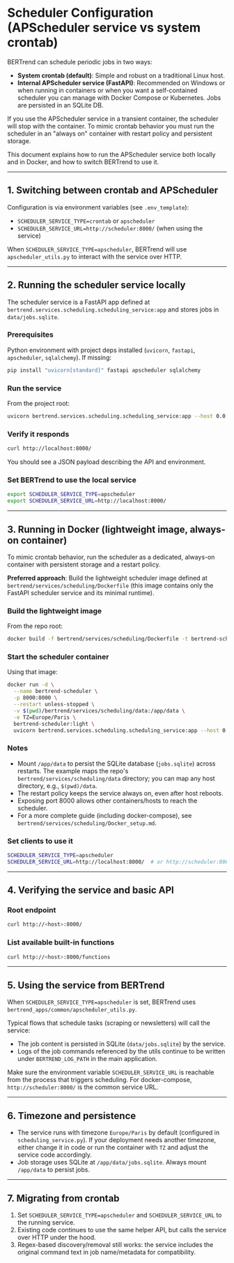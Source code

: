 # Scheduler Configuration (APScheduler service vs system crontab)

BERTrend can schedule periodic jobs in two ways:

- **System crontab (default)**: Simple and robust on a traditional Linux host.
- **Internal APScheduler service (FastAPI)**: Recommended on Windows or when running in containers or when you want a self-contained scheduler you can manage with Docker Compose or Kubernetes. Jobs are persisted in an SQLite DB.

If you use the APScheduler service in a transient container, the scheduler will stop with the container. To mimic crontab behavior you must run the scheduler in an "always on" container with restart policy and persistent storage.

This document explains how to run the APScheduler service both locally and in Docker, and how to switch BERTrend to use it.

---

## 1. Switching between crontab and APScheduler

Configuration is via environment variables (see `.env_template`):

- `SCHEDULER_SERVICE_TYPE=crontab` or `apscheduler`
- `SCHEDULER_SERVICE_URL=http://scheduler:8000/` (when using the service)

When `SCHEDULER_SERVICE_TYPE=apscheduler`, BERTrend will use `apscheduler_utils.py` to interact with the service over HTTP.

---

## 2. Running the scheduler service locally

The scheduler service is a FastAPI app defined at `bertrend.services.scheduling.scheduling_service:app` and stores jobs in `data/jobs.sqlite`.

### Prerequisites

Python environment with project deps installed (`uvicorn`, `fastapi`, `apscheduler`, `sqlalchemy`). If missing:

```bash
pip install "uvicorn[standard]" fastapi apscheduler sqlalchemy
```

### Run the service

From the project root:

```bash
uvicorn bertrend.services.scheduling.scheduling_service:app --host 0.0.0.0 --port 8000 --proxy-headers
```

### Verify it responds

```bash
curl http://localhost:8000/
```

You should see a JSON payload describing the API and environment.

### Set BERTrend to use the local service

```bash
export SCHEDULER_SERVICE_TYPE=apscheduler
export SCHEDULER_SERVICE_URL=http://localhost:8000/
```

---

## 3. Running in Docker (lightweight image, always-on container)

To mimic crontab behavior, run the scheduler as a dedicated, always-on container with persistent storage and a restart policy.

**Preferred approach**: Build the lightweight scheduler image defined at `bertrend/services/scheduling/Dockerfile` (this image contains only the FastAPI scheduler service and its minimal runtime).

### Build the lightweight image

From the repo root:

```bash
docker build -f bertrend/services/scheduling/Dockerfile -t bertrend-scheduler:light .
```

### Start the scheduler container

Using that image:

```bash
docker run -d \
  --name bertrend-scheduler \
  -p 8000:8000 \
  --restart unless-stopped \
  -v $(pwd)/bertrend/services/scheduling/data:/app/data \
  -e TZ=Europe/Paris \
  bertrend-scheduler:light \
  uvicorn bertrend.services.scheduling.scheduling_service:app --host 0.0.0.0 --port 8000 --proxy-headers
```

### Notes

- Mount `/app/data` to persist the SQLite database (`jobs.sqlite`) across restarts. The example maps the repo's `bertrend/services/scheduling/data` directory; you can map any host directory, e.g., `$(pwd)/data`.
- The restart policy keeps the service always on, even after host reboots.
- Exposing port 8000 allows other containers/hosts to reach the scheduler.
- For a more complete guide (including docker-compose), see `bertrend/services/scheduling/Docker_setup.md`.

### Set clients to use it

```bash
SCHEDULER_SERVICE_TYPE=apscheduler
SCHEDULER_SERVICE_URL=http://localhost:8000/  # or http://scheduler:8000/ if using docker-compose networking
```

---

## 4. Verifying the service and basic API

### Root endpoint

```bash
curl http://<host>:8000/
```

### List available built-in functions

```bash
curl http://<host>:8000/functions
```

---

## 5. Using the service from BERTrend

When `SCHEDULER_SERVICE_TYPE=apscheduler` is set, BERTrend uses `bertrend_apps/common/apscheduler_utils.py`.

Typical flows that schedule tasks (scraping or newsletters) will call the service:

- The job content is persisted in SQLite (`data/jobs.sqlite`) by the service.
- Logs of the job commands referenced by the utils continue to be written under `BERTREND_LOG_PATH` in the main application.

Make sure the environment variable `SCHEDULER_SERVICE_URL` is reachable from the process that triggers scheduling. For docker-compose, `http://scheduler:8000/` is the common service URL.

---

## 6. Timezone and persistence

- The service runs with timezone `Europe/Paris` by default (configured in `scheduling_service.py`). If your deployment needs another timezone, either change it in code or run the container with `TZ` and adjust the service code accordingly.
- Job storage uses SQLite at `/app/data/jobs.sqlite`. Always mount `/app/data` to persist jobs.

---

## 7. Migrating from crontab

1. Set `SCHEDULER_SERVICE_TYPE=apscheduler` and `SCHEDULER_SERVICE_URL` to the running service.
2. Existing code continues to use the same helper API, but calls the service over HTTP under the hood.
3. Regex-based discovery/removal still works: the service includes the original command text in job name/metadata for compatibility.
